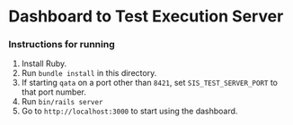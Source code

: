# Dashboard to Test Execution Server

### Instructions for running
1. Install Ruby.
1. Run `bundle install` in this directory.
1. If starting `qata` on a port other than `8421`, set `SIS_TEST_SERVER_PORT` to that port
number.
1. Run `bin/rails server`
1. Go to `http://localhost:3000` to start using the dashboard.
